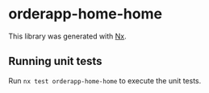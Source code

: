 # orderapp-home-home

This library was generated with [Nx](https://nx.dev).

## Running unit tests

Run `nx test orderapp-home-home` to execute the unit tests.

